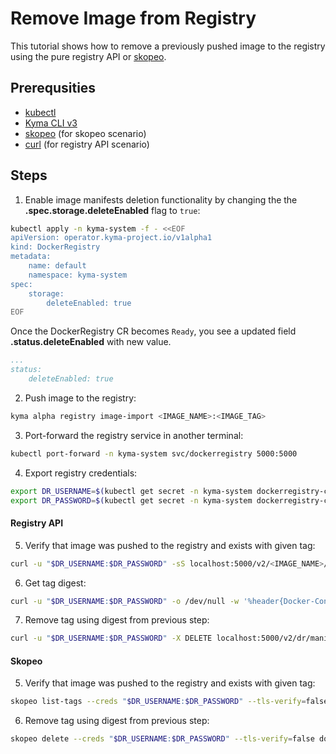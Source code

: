 # Remove Image from Registry

This tutorial shows how to remove a previously pushed image to the registry using the pure registry API or [skopeo](https://github.com/containers/skopeo).

## Prerequsities

* [kubectl](https://kubernetes.io/docs/tasks/tools/)
* [Kyma CLI v3](https://github.com/kyma-project/cli/)
* [skopeo](https://github.com/containers/skopeo/) (for skopeo scenario)
* [curl](https://curl.se/) (for registry API scenario)

## Steps

1. Enable image manifests deletion functionality by changing the the **.spec.storage.deleteEnabled** flag to `true`:

```bash
kubectl apply -n kyma-system -f - <<EOF
apiVersion: operator.kyma-project.io/v1alpha1
kind: DockerRegistry
metadata:
    name: default
    namespace: kyma-system
spec:
    storage:
        deleteEnabled: true
EOF
```

Once the DockerRegistry CR becomes `Ready`, you see a updated field **.status.deleteEnabled** with new value.

```yaml
...
status:
    deleteEnabled: true
```

2. Push image to the registry:

```bash
kyma alpha registry image-import <IMAGE_NAME>:<IMAGE_TAG>
```

3. Port-forward the registry service in another terminal:

```bash
kubectl port-forward -n kyma-system svc/dockerregistry 5000:5000
```

4. Export registry credentials:

```bash
export DR_USERNAME=$(kubectl get secret -n kyma-system dockerregistry-config -o jsonpath="{.data.username}" | base64 -d)
export DR_PASSWORD=$(kubectl get secret -n kyma-system dockerregistry-config -o jsonpath="{.data.password}" | base64 -d)
```

<!-- tabs:start -->

#### **Registry API**

5. Verify that image was pushed to the registry and exists with given tag:

```bash
curl -u "$DR_USERNAME:$DR_PASSWORD" -sS localhost:5000/v2/<IMAGE_NAME>/tags/list
```

6. Get tag digest:

```bash
curl -u "$DR_USERNAME:$DR_PASSWORD" -o /dev/null -w '%header{Docker-Content-Digest}' -H 'Accept: application/vnd.docker.distribution.manifest.v2+json' -sS localhost:5000/v2/<IMAGE_NAME>/manifests/0.1
```

7. Remove tag using digest from previous step:

```bash
curl -u "$DR_USERNAME:$DR_PASSWORD" -X DELETE localhost:5000/v2/dr/manifests/<DIGEST>
```

#### **Skopeo**

5. Verify that image was pushed to the registry and exists with given tag:

```bash
skopeo list-tags --creds "$DR_USERNAME:$DR_PASSWORD" --tls-verify=false docker://localhost:5000/<IMAGE_NAME>
```

6. Remove tag using digest from previous step:

```bash
skopeo delete --creds "$DR_USERNAME:$DR_PASSWORD" --tls-verify=false docker://localhost:5000/<IMAGE_NAME>:<IMAGE_TAG>
```

<!-- tabs:end -->
